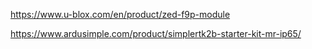 https://www.u-blox.com/en/product/zed-f9p-module

https://www.ardusimple.com/product/simplertk2b-starter-kit-mr-ip65/
